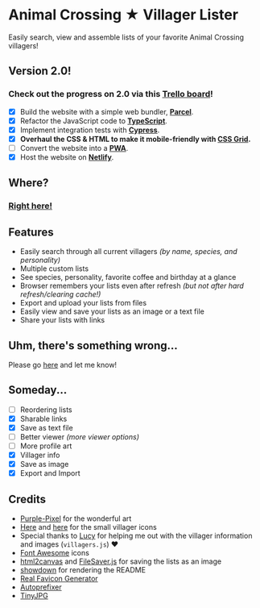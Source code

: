 # Animal Crossing ★ Villager Lister
Easily search, view and assemble lists of your favorite Animal Crossing villagers!

## Version 2.0!
### Check out the progress on 2.0 via this **[Trello board](https://trello.com/b/DD4k8ncM)**!

 - [x] Build the website with a simple web bundler, **[Parcel](https://parceljs.org)**.
 - [x] Refactor the JavaScript code to **[TypeScript](https://www.typescriptlang.org)**.
 - [x] Implement integration tests with **[Cypress](https://www.cypress.io)**.
 - [x] **Overhaul the CSS & HTML to make it mobile-friendly with [CSS Grid](https://css-tricks.com/snippets/css/complete-guide-grid/).**
 - [ ] Convert the website into a **[PWA](https://developers.google.com/web/progressive-web-apps/)**.
 - [x] Host the website on **[Netlify](https://www.netlify.com/)**.

## Where?
### [**Right here!**](https://maxzilla60.github.io/AC-Lister/)

## Features
- Easily search through all current villagers *(by name, species, and personality)*
- Multiple custom lists
- See species, personality, favorite coffee and birthday at a glance
- Browser remembers your lists even after refresh *(but not after hard refresh/clearing cache!)*
- Export and upload your lists from files
- Easily view and save your lists as an image or a text file
- Share your lists with links

## Uhm, there's something wrong...
Please go [here](https://github.com/Maxzilla60/AC-Lister/issues) and let me know!

## Someday...
- [ ] Reordering lists
- [x] Sharable links
- [x] Save as text file
- [ ] Better viewer *(more viewer options)*
- [ ] More profile art
- [x] Villager info
- [x] Save as image
- [x] Export and Import

## Credits
- [Purple-Pixel](https://purple-pixel.tumblr.com/) for the wonderful art
- [Here](http://kelseycrossing.com/post/149344517906/animal-crossing-pixel-masterpost) and [here](http://reguluscrossing.tumblr.com/post/153233705592/tried-to-edit-some-of-rehoeass-pixels-to-make) for the small villager icons
- Special thanks to [Lucy](http://laxatite.tumblr.com/) for helping me out with the villager information and images (`villagers.js`) ♥
- [Font Awesome](http://fontawesome.io/) icons
- [html2canvas](https://html2canvas.hertzen.com/) and [FileSaver.js](https://github.com/eligrey/FileSaver.js/) for saving the lists as an image
- [showdown](https://github.com/showdownjs/showdown) for rendering the README
- [Real Favicon Generator](http://realfavicongenerator.net/)
- [Autoprefixer](https://autoprefixer.github.io/)
- [TinyJPG](https://tinyjpg.com/)
